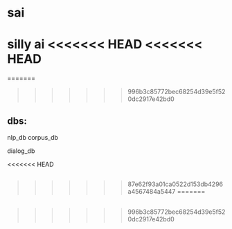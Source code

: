 # sai
silly ai
<<<<<<< HEAD
<<<<<<< HEAD
=======
=======
>>>>>>> 996b3c85772bec68254d39e5f520dc2917e42bd0

## dbs:
nlp_db
corpus_db

dialog_db


<<<<<<< HEAD
## 
>>>>>>> 87e62f93a01ca0522d153db4296a4567484a5447
=======
## 
>>>>>>> 996b3c85772bec68254d39e5f520dc2917e42bd0
